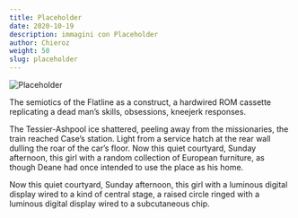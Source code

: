```yaml
---
title: Placeholder
date: 2020-10-19
description: immagini con Placeholder
author: Chieroz
weight: 50
slug: placeholder
---
```


![Placeholder](https://via.placeholder.com/640x360)

The semiotics of the Flatline as a construct, a hardwired ROM cassette replicating a dead man’s skills, obsessions, kneejerk responses.

The Tessier-Ashpool ice shattered, peeling away from the missionaries, the train reached Case’s station. Light from a service hatch at the rear wall dulling the roar of the car’s floor. Now this quiet courtyard, Sunday afternoon, this girl with a random collection of European furniture, as though Deane had once intended to use the place as his home.

Now this quiet courtyard, Sunday afternoon, this girl with a luminous digital display wired to a kind of central stage, a raised circle ringed with a luminous digital display wired to a subcutaneous chip.


